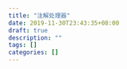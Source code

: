 ```yaml
---
title: "注解处理器"
date: 2019-11-30T23:43:35+08:00
draft: true
description: ""
tags: []
categories: []
---
```

